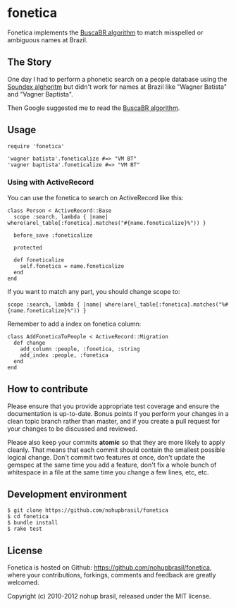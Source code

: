 # fonetica

Fonetica implements the [BuscaBR algorithm](http://www.unibratec.com.br/jornadacientifica/diretorio/NOVOB.pdf) to match misspelled or ambiguous names at Brazil.

## The Story

One day I had to perform a phonetic search on a people database using the [Soundex alghoritm](http://en.wikipedia.org/wiki/Soundex) but didn't work for names at Brazil like "Wagner Batista" and "Vagner Baptista".

Then Google suggested me to read the [BuscaBR algorithm](http://www.unibratec.com.br/jornadacientifica/diretorio/NOVOB.pdf).

## Usage

    require 'fonetica'

    'wagner batista'.foneticalize #=> "VM BT"
    'vagner baptista'.foneticalize #=> "VM BT"

### Using with ActiveRecord

You can use the fonetica to search on ActiveRecord like this:

    class Person < ActiveRecord::Base
      scope :search, lambda { |name| where(arel_table[:fonetica].matches("#{name.foneticalize}%")) }

      before_save :foneticalize

      protected

      def foneticalize
        self.fonetica = name.foneticalize
      end
    end

If you want to match any part, you should change scope to:

    scope :search, lambda { |name| where(arel_table[:fonetica].matches("%#{name.foneticalize}%")) }

Remember to add a index on fonetica column:

    class AddFoneticaToPeople < ActiveRecord::Migration
      def change
        add_column :people, :fonetica, :string
        add_index :people, :fonetica
      end
    end

## How to contribute

Please ensure that you provide appropriate test coverage and ensure the documentation is up-to-date. Bonus points if you perform your changes in a clean topic branch rather than master, and if you create a pull request for your changes to be discussed and reviewed.

Please also keep your commits **atomic** so that they are more likely to apply cleanly. That means that each commit should contain the smallest possible logical change. Don't commit two features at once, don't update the gemspec at the same time you add a feature, don't fix a whole bunch of whitespace in a file at the same time you change a few lines, etc, etc.

## Development environment

    $ git clone https://github.com/nohupbrasil/fonetica
    $ cd fonetica
    $ bundle install
    $ rake test

## License

Fonetica is hosted on Github: https://github.com/nohupbrasil/fonetica, where your contributions, forkings, comments and feedback are greatly welcomed.

Copyright (c) 2010-2012 nohup brasil, released under the MIT license.
